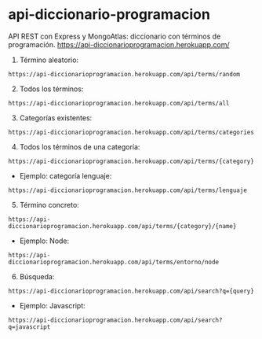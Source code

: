 # api-diccionario-programacion
API REST con Express y MongoAtlas: diccionario con términos de programación.
https://api-diccionarioprogramacion.herokuapp.com/

1. Término aleatorio:
```
https://api-diccionarioprogramacion.herokuapp.com/api/terms/random
```
2. Todos los términos:
```
https://api-diccionarioprogramacion.herokuapp.com/api/terms/all
```
3. Categorías existentes:
```
https://api-diccionarioprogramacion.herokuapp.com/api/terms/categories
```
4. Todos los términos de una categoría:
```
https://api-diccionarioprogramacion.herokuapp.com/api/terms/{category}
```
- Ejemplo: categoría lenguaje:
```
https://api-diccionarioprogramacion.herokuapp.com/api/terms/lenguaje
```
5. Término concreto:
```
https://api-diccionarioprogramacion.herokuapp.com/api/terms/{category}/{name}
```
- Ejemplo: Node:
```
https://api-diccionarioprogramacion.herokuapp.com/api/terms/entorno/node
```
6. Búsqueda:
```
https://api-diccionarioprogramacion.herokuapp.com/api/search?q={query}
```
- Ejemplo: Javascript:
```
https://api-diccionarioprogramacion.herokuapp.com/api/search?q=javascript
```